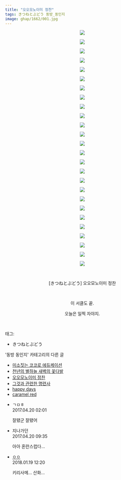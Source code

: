 ```yaml
---
title: "오오모노이미 정찬"
tags: きつねとぶどう 동방_동인지
image: ghap/1662/001.jpg
---
```

<div class="article">
<p style="text-align: center; clear: none; float: none;"><img src="{{ site.nasurl }}/ghap/1662/001.jpg"/></p>
<p style="text-align: center; clear: none; float: none;"><img src="{{ site.nasurl }}/ghap/1662/002.jpg"/></p>
<p style="text-align: center; clear: none; float: none;"><img src="{{ site.nasurl }}/ghap/1662/003.jpg"/></p>
<p style="text-align: center; clear: none; float: none;"><img src="{{ site.nasurl }}/ghap/1662/004.jpg"/></p>
<p style="text-align: center; clear: none; float: none;"><img src="{{ site.nasurl }}/ghap/1662/005.jpg"/></p>
<p style="text-align: center; clear: none; float: none;"><img src="{{ site.nasurl }}/ghap/1662/006.jpg"/></p>
<p style="text-align: center; clear: none; float: none;"><img src="{{ site.nasurl }}/ghap/1662/007.jpg"/></p>
<p style="text-align: center; clear: none; float: none;"><img src="{{ site.nasurl }}/ghap/1662/008.jpg"/></p>
<p style="text-align: center; clear: none; float: none;"><img src="{{ site.nasurl }}/ghap/1662/009.jpg"/></p>
<p style="text-align: center; clear: none; float: none;"><img src="{{ site.nasurl }}/ghap/1662/010.jpg"/></p>
<p style="text-align: center; clear: none; float: none;"><img src="{{ site.nasurl }}/ghap/1662/011.jpg"/></p>
<p style="text-align: center; clear: none; float: none;"><img src="{{ site.nasurl }}/ghap/1662/012.jpg"/></p>
<p style="text-align: center; clear: none; float: none;"><img src="{{ site.nasurl }}/ghap/1662/013.jpg"/></p>
<p style="text-align: center; clear: none; float: none;"><img src="{{ site.nasurl }}/ghap/1662/014.jpg"/></p>
<p style="text-align: center; clear: none; float: none;"><img src="{{ site.nasurl }}/ghap/1662/015.jpg"/></p>
<p style="text-align: center; clear: none; float: none;"><img src="{{ site.nasurl }}/ghap/1662/016.jpg"/></p>
<p style="text-align: center; clear: none; float: none;"><img src="{{ site.nasurl }}/ghap/1662/017.jpg"/></p>
<p style="text-align: center; clear: none; float: none;"><img src="{{ site.nasurl }}/ghap/1662/018.jpg"/></p>
<p style="text-align: center; clear: none; float: none;"><img src="{{ site.nasurl }}/ghap/1662/019.jpg"/></p>
<p style="text-align: center; clear: none; float: none;"><img src="{{ site.nasurl }}/ghap/1662/020.jpg"/></p>
<p style="text-align: center; clear: none; float: none;"><img src="{{ site.nasurl }}/ghap/1662/021.jpg"/></p>
<p style="text-align: center; clear: none; float: none;"><img src="{{ site.nasurl }}/ghap/1662/022.jpg"/></p>
<p style="text-align: center; clear: none; float: none;"><img src="{{ site.nasurl }}/ghap/1662/023.jpg"/></p>
<p style="text-align: center; clear: none; float: none;"><img src="{{ site.nasurl }}/ghap/1662/024.jpg"/></p>
<p style="text-align: center; clear: none; float: none;"><img src="{{ site.nasurl }}/ghap/1662/025.jpg"/></p>
<p style="text-align: center; clear: none; float: none;"><img src="{{ site.nasurl }}/ghap/1662/026.jpg"/></p>
<p style="text-align: center; clear: none; float: none;"><br/></p>
<p style="text-align: center; clear: none; float: none;">[きつねとぶどう] 오오모노이미 정찬</p>
<p style="text-align: center; clear: none; float: none;"><br/></p>
<p style="text-align: center; clear: none; float: none;">이 서클도 끝.</p>
<p style="text-align: center; clear: none; float: none;">오늘은 일찍 자야지.</p>
<p><br/></p>
</div><div class="tagTrail">
<p>태그: </p>
<ul>
<li>きつねとぶどう</li>
</ul>
</div><div class="another">
<p>'동방 동인지' 카테고리의 다른 글</p>
<ul>
<li><a href="/2016-08-18-ghap_1665">미소짓는 코코로 에듀케이션</a></li>
<li><a href="/2016-08-18-ghap_1663">천년의 별하늘 새벽의 꽃다발</a></li>
<li><a href="/2016-08-18-ghap_1662">오오모노이미 정찬</a></li>
<li><a href="/2016-08-17-ghap_1661">그것과 관련한 명련사</a></li>
<li><a href="/2016-08-17-ghap_1660">happy days</a></li>
<li><a href="/2016-08-17-ghap_1659">caramel red</a></li>
</ul>
</div><div class="cb_module cb_fluid">
<div class="cb_wrt cb_profile">
<div class="comment">
<ul>
<li class="cb_thumb_off" id="comment14969774">
<div class="cb_comment_area">
<div class="cb_info_area">
<div class="cb_section">
<span class="cb_nick_name">ㄱㅁㅎ</span>
</div>
<div class="cb_section">
<span class="cb_date">2017.04.20 02:01 </span>
</div>
</div>
<div class="cb_dsc_comment">
<p class="cb_dsc">
											잘됐군 잘됐어
										</p>
</div>
</div></li>
<li class="cb_thumb_off" id="comment14969868">
<div class="cb_comment_area">
<div class="cb_info_area">
<div class="cb_section">
<span class="cb_nick_name">지나가던</span>
</div>
<div class="cb_section">
<span class="cb_date">2017.04.20 09:35 </span>
</div>
</div>
<div class="cb_dsc_comment">
<p class="cb_dsc">
											아아 혼란스럽다...
										</p>
</div>
</div></li>
<li class="cb_thumb_off" id="comment15177889">
<div class="cb_comment_area">
<div class="cb_info_area">
<div class="cb_section">
<span class="cb_nick_name"> <a href="http://ㅏ7ㅘㅏ8" onclick="return openLinkInNewWindow(this)">ㅇㅇ</a></span>
</div>
<div class="cb_section">
<span class="cb_date">2018.01.19 12:20 </span>
</div>
</div>
<div class="cb_dsc_comment">
<p class="cb_dsc">
											키리사메... 산화...
										</p>
</div>
</div></li>
</ul>
</div>
</div><!-- commentList close -->
</div>